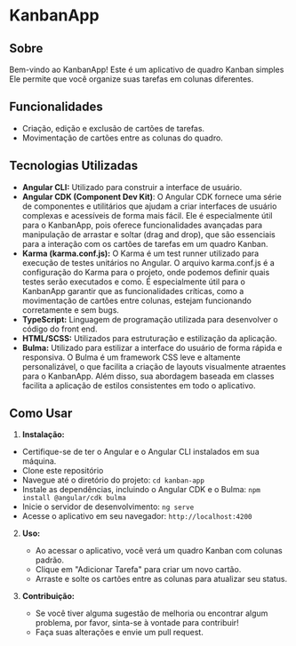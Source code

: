 # KanbanApp

## Sobre
Bem-vindo ao KanbanApp! Este é um aplicativo de quadro Kanban simples Ele permite que você organize suas tarefas em colunas diferentes.

## Funcionalidades
- Criação, edição e exclusão de cartões de tarefas.
- Movimentação de cartões entre as colunas do quadro.

## Tecnologias Utilizadas
- **Angular CLI:** Utilizado para construir a interface de usuário.
- **Angular CDK (Component Dev Kit)**: O Angular CDK fornece uma série de componentes e utilitários que ajudam a criar interfaces de usuário complexas e acessíveis de forma mais fácil. Ele é especialmente útil para o KanbanApp, pois oferece funcionalidades avançadas para manipulação de arrastar e soltar (drag and drop), que são essenciais para a interação com os cartões de tarefas em um quadro Kanban.
- **Karma (karma.conf.js):** O Karma é um test runner utilizado para execução de testes unitários no Angular. O arquivo karma.conf.js é a configuração do Karma para o projeto, onde podemos definir quais testes serão executados e como. É especialmente útil para o KanbanApp garantir que as funcionalidades críticas, como a movimentação de cartões entre colunas, estejam funcionando corretamente e sem bugs.
- **TypeScript:** Linguagem de programação utilizada para desenvolver o código do front end.
- **HTML/SCSS:** Utilizados para estruturação e estilização da aplicação.
- **Bulma:** Utilizado para estilizar a interface do usuário de forma rápida e responsiva. O Bulma é um framework CSS leve e altamente personalizável, o que facilita a criação de layouts visualmente atraentes para o KanbanApp. Além disso, sua abordagem baseada em classes facilita a aplicação de estilos consistentes em todo o aplicativo.

## Como Usar
1. **Instalação:**
 - Certifique-se de ter o Angular e o Angular CLI instalados em sua máquina. 
- Clone este repositório
- Navegue até o diretório do projeto: `cd kanban-app`
- Instale as dependências, incluindo o Angular CDK e o Bulma: `npm install @angular/cdk bulma`
- Inicie o servidor de desenvolvimento: `ng serve`
- Acesse o aplicativo em seu navegador: 
`http://localhost:4200`

2. **Uso:**
   - Ao acessar o aplicativo, você verá um quadro Kanban com colunas padrão.
   - Clique em "Adicionar Tarefa" para criar um novo cartão.
   - Arraste e solte os cartões entre as colunas para atualizar seu status.

3. **Contribuição:**
   - Se você tiver alguma sugestão de melhoria ou encontrar algum problema, por favor, sinta-se à vontade para contribuir!
   - Faça suas alterações e envie um pull request.

